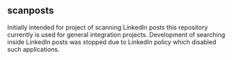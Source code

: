 ## scanposts
Initially intended for project of scanning LinkedIn posts this repository currently is used for general integration projects. Development of searching inside LinkedIn posts was stopped due to LinkedIn policy which disabled such applications.
